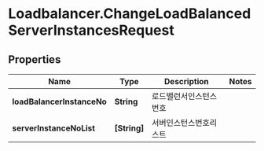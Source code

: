 # Loadbalancer.ChangeLoadBalancedServerInstancesRequest

## Properties
Name | Type | Description | Notes
------------ | ------------- | ------------- | -------------
**loadBalancerInstanceNo** | **String** | 로드밸런서인스턴스번호 | 
**serverInstanceNoList** | **[String]** | 서버인스턴스번호리스트 | 


